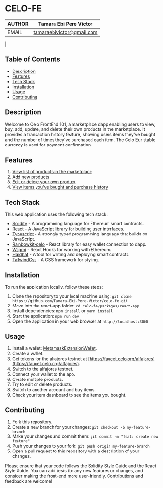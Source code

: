 ﻿# CELO-FE


| AUTHOR  | Tamara Ebi Pere Victor |
| ------------- |:-------------:|
| EMAIL     | tamaraebivictor@gmail.com   |
|

## Table of Contents

- [Description](#description)
- [Features](#features)
- [Tech Stack](#tech-stack)
- [Installation](#installation)
- [Usage](#usage)
- [Contributing](#contributing)

## Description

Welcome to Celo FrontEnd 101, a marketplace dapp enabling users to view, buy, add, update, and delete their own products in the marketplace. It provides a transaction history feature, showing users items they've bought and the number of times they've purchased each item. The Celo Eur stable currency is used for payment confirmation.

## Features

1. [View list of products in the marketplace](#view-list-of-products)
2. [Add new products](#add-new-products)
3. [Edit or delete your own product](#edit-or-delete-products)
4. [View items you've bought and purchase history](#view-purchase-history)

## Tech Stack

This web application uses the following tech stack:

- [Solidity](https://docs.soliditylang.org/) - A programming language for Ethereum smart contracts.
- [React](https://reactjs.org/) - A JavaScript library for building user interfaces.
- [Typescript](https://www.typescriptlang.org) - A strongly typed programming language that builds on JavaScript.
- [Rainbowkit-celo](https://docs.celo.org/developer/rainbowkit-celo) - React library for easy wallet connection to dapp.
- [Wagmi](https://wagmi.sh) - React Hooks for working with Ethereum.
- [Hardhat](https://hardhat.org/) - A tool for writing and deploying smart contracts.
- [TailwindCss](https://tailwindcss.com) - A CSS framework for styling.

## Installation

To run the application locally, follow these steps:

1. Clone the repository to your local machine using: `git clone https://github.com/Tamara-Ebi-Pere-Victor/celo-fe.git`
2. Move into the react-app folder: `cd celo-fe/packages/react-app`
3. Install dependencies: `npm install` or `yarn install`
4. Start the application: `npm run dev`
5. Open the application in your web browser at `http://localhost:3000`

## Usage

1. Install a wallet: [MetamaskExtensionWallet](https://chrome.google.com/webstore/detail/metamask/nkbihfbeogaeaoehlefnkodbefgpgknn?hl=en).
2. Create a wallet.
3. Get tokens for the alfajores testnet at [https://faucet.celo.org/alfajores](https://faucet.celo.org/alfajores).
4. Switch to the alfajores testnet.
5. Connect your wallet to the app.
6. Create multiple products.
7. Try to edit or delete products.
8. Switch to another account and buy items.
9. Check your item dashboard to see the items you bought.

## Contributing

1. Fork this repository.
2. Create a new branch for your changes: `git checkout -b my-feature-branch`
3. Make your changes and commit them: `git commit -m "feat: create new feature"`
4. Push your changes to your fork: `git push origin my-feature-branch`
5. Open a pull request to this repository with a description of your changes.

Please ensure that your code follows the Solidity Style Guide and the React Style Guide. You can add tests for any new features or changes, and consider making the front-end more user-friendly. Contributions and feedback are welcome!
